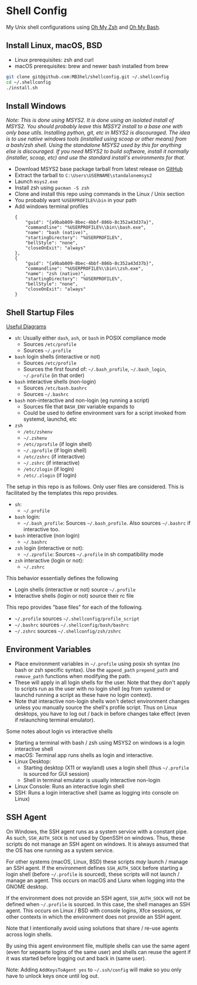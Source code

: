 # Shell Config

My Unix shell configurations using [Oh My Zsh](https://ohmyz.sh/) and [Oh My Bash](https://ohmybash.nntoan.com/).



## Install Linux, macOS, BSD

- Linux prerequisites: zsh and curl
- macOS prerequisites: brew and newer bash installed from brew

```sh
git clone git@github.com:MB3hel/shellconfig.git ~/.shellconfig
cd ~/.shellconfig
./install.sh
```

## Install Windows

*Note: This is done using MSYS2. It is done using an isolated install of MSYS2. You should probably leave this MSSY2 install to a base one with only base utils. Installing python, git, etc in MSYS2 is discouraged. The idea is to use native windows tools (installed using scoop or other means) from a bash/zsh shell. Using the standalone MSYS2 used by this for anything else is discouraged. If you need MSYS2 to build software, install it normally (installer, scoop, etc) and use the standard install's environments for that.*

- Download MSYS2 base package tarball from latest release on [GitHub](https://github.com/msys2/msys2-installer/releases)
- Extract the tarball to `C:\Users\USERNAME\standalonemsys2`
- Launch `msys2.exe`
- Install zsh using `pacman -S zsh`
- Clone and install this repo using commands in the Linux / Unix section
- You probably want `%USERPROFILE%\bin` in your path
- Add windows terminal profiles
    ```
    {
        "guid": "{a9bab809-8bec-4bbf-886b-8c352a43d37a}",
        "commandline": "%USERPROFILE%\\bin\\bash.exe",
        "name": "bash (native)",
        "startingDirectory": "%USERPROFILE%",
        "bellStyle": "none",
        "closeOnExit": "always"
    },
    {
        "guid": "{a9bab809-8bec-4bbf-886b-8c352a43d37b}",
        "commandline": "%USERPROFILE%\\bin\\zsh.exe",
        "name": "zsh (native)",
        "startingDirectory": "%USERPROFILE%",
        "bellStyle": "none",
        "closeOnExit": "always"
    }
    ```

## Shell Startup Files

[Useful Diagrams](https://medium.com/@rajsek/zsh-bash-startup-files-loading-order-bashrc-zshrc-etc-e30045652f2e)

- `sh`: Usually either `dash`, `ash`, or `bash` in POSIX compliance mode
    - Sources `/etc/profile`
    - Sources `~/.profile`
- `bash` login shells (interactive or not)
    - Sources `/etc/profile`
    - Sources the first found of: `~/.bash_profile`, `~/.bash_login`, `~/.profile` (in that order)
- `bash` interactive shells (non-login)
    - Sources `/etc/bash.bashrc`
    - Sources `~/.bashrc`
- `bash` non-interactive and non-login (eg running a script)
    - Sources file that `BASH_ENV` variable expands to
    - Could be used to define environment vars for a script invoked from systemd, launchd, etc
- `zsh`
    - `/etc/zshenv`
    - `~/.zshenv`
    - `/etc/zprofile` (if login shell)
    - `~/.zprofile` (if login shell)
    - `/etc/zshrc` (if interactive)
    - `~/.zshrc` (if interactive)
    - `/etc/zlogin` (if login)
    - `/etc/.zlogin` (if login)

The setup in this repo is as follows. Only user files are considered. This is facilitated by the templates this repo provides.

- `sh`:
    - `~/.profile`
- `bash` login:
    - `~/.bash_profile`: Sources `~/.bash_profile`. Also sources `~/.bashrc` if interactive too.
- `bash` interactive (non login)
    - `~/.bashrc`
- `zsh` login (interactive or not):
    - `~/.zprofile`: Sources `~/.profile` in sh compatibility mode
- `zsh` interactive (login or not):
    - `~/.zshrc`

This behavior essentially defines the following

- Login shells (interactive or not) source `~/.profile`
- Interactive shells (login or not) source their rc file

This repo provides "base files" for each of the following.

- `~/.profile` sources `~/.shellconfig/profile_script`
- `~/.bashrc` sources `~/.shellconfig/bash/bashrc`
- `~/.zshrc` sources `~/.shellconfig/zsh/zshrc`

## Environment Variables

- Place environment variables in `~/.profile` using posix sh syntax (no bash or zsh specific syntax). Use the `append_path` `prepend_path` and `remove_path` functions when modifying the path.
- These will apply in all login shells for the user. Note that they don't apply to scripts run as the user with no login shell (eg from systemd or launchd running a script as these have no login context).
- Note that interactive non-login shells won't detect environment changes unless you manually source the shell's profile script. Thus on Linux desktops, you have to log out / back in before changes take effect (even if relaunching terminal emulator).

Some notes about login vs interactive shells

- Starting a terminal with bash / zsh using MSYS2 on windows is a login interactive shell
- macOS: Terminal app runs shells as login and interactive.
- Linux Desktop:
    - Starting desktop (X11 or wayland) uses a login shell (thus `~/.profile` is sourced for GUI session)
    - Shell in terminal emulator is usually interactive non-login
- Linux Console: Runs an interactive login shell
- SSH: Runs a login interactive shell (same as logging into console on Linux)


## SSH Agent

On Windows, the SSH agent runs as a system service with a constant pipe. As such, `SSH_AUTH_SOCK` is not used by OpenSSH on windows. Thus, these scripts do not manage an SSH agent on windows. It is always assumed that the OS has one running as a system service.

For other systems (macOS, Linux, BSD) these scripts *may* launch / manage an SSH agent. If the environment defines `SSH_AUTH_SOCK` before starting a login shell (before `~/.profile` is sourced), these scripts will not launch / manage an agent. This occurs on macOS and Liunx when logging into the GNOME desktop.

If the environment does not provide an SSH agent, `SSH_AUTH_SOCK` will not be defined when `~/.profile` is sourced. In this case, the shell manages an SSH agent. This occurs on Linux / BSD with console logins, Xfce sessions, or other contexts in which the environment does not provide an SSH agent.

Note that I intentionally avoid using solutions that share / re-use agents across login shells.

By using this agent environment file, multiple shells can use the same agent (even for sepearte logins of the same user) and shells can reuse the agent if it was started before logging out and back in (same user).

Note: Adding `AddKeysToAgent yes` to `~/.ssh/config` will make so you only have to unlock keys once until log out.
